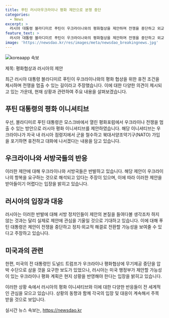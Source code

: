 ```yaml
---
title: 푸틴 러시아우크라이나 평화 제안으로 분쟁 중단
categories:
  - News
excerpt: >
  러시아 대통령 블라디미르 푸틴이 우크라이나와의 평화협상을 제안하며 전쟁을 중단하고 외교적 해결로 나아갈 가능성을 강조했다. 푸틴은 우크라이나가 러시아 점령지 철수와 NATO 가입 포기를 조건으로 한 휴전을 제안했고, 이에 대한 강한 반발과 함께 미국 전 대통령 트럼프가 우크라이나에 거부시 무기제공 중단을 검토하고 있는 보도 또한 논의되고 있다.러시아는 미국의 평화 계획을 기대하며, 푸틴 대통령은 협상에 열려있다고 밝혔다.
feature_text: >
  러시아 대통령 블라디미르 푸틴이 우크라이나와의 평화협상을 제안하며 전쟁을 중단하고 외교적 해결로 나아갈 가능성을 강조했다. 푸틴은 우크라이나가 러시아 점령지 철수와 NATO 가입 포기를 조건으로 한 휴전을 제안했고, 이에 대한 강한 반발과 함께 미국 전 대통령 트럼프가 우크라이나에 거부시 무기제공 중단을 검토하고 있는 보도 또한 논의되고 있다.러시아는 미국의 평화 계획을 기대하며, 푸틴 대통령은 협상에 열려있다고 밝혔다.
image: 'https://newsdao.kr/res/images/meta/newsdao_breakingnews.jpg'
---
```


<p><img src="https://newsdao.kr/res/images/meta/newsdao_breakingnews.jpg" alt="koreaapp 속보" /></p>

<p>제목: 평화협상과 러시아의 제안</p>

<p data-ke-size="size16">최근 러시아 대통령 블라디미르 푸틴이 우크라이나와의 평화 협상을 위한 휴전 조건을 제시하며 전쟁을 멈출 수 있는 길이라고 주장했습니다. 이에 대한 다양한 의견이 제시되고 있는 가운데, 현재 상황과 관련하여 주요 내용을 살펴보겠습니다.</p>

<h2 data-ke-size="size26">푸틴 대통령의 평화 이니셔티브</h2>

<p>우선, 블라디미르 푸틴 대통령은 모스크바에서 열린 평화포럼에서 우크라이나 전쟁을 멈출 수 있는 방안으로 러시아 평화 이니셔티브를 제안하였습니다. 해당 이니셔티브는 우크라이나가 자국 내 러시아 점령지에서 군을 철수하고 북대서양조약기구(NATO) 가입을 포기하면 휴전하고 대화에 나서겠다는 내용을 담고 있습니다.</p>

<h2 data-ke-size="size26">우크라이나와 서방국들의 반응</h2>

<p>이러한 제안에 대해 우크라이나와 서방국들은 반발하고 있습니다. 해당 제안이 우크라이나의 항복을 요구하는 것으로 해석되고 있다는 주장이 있으며, 이에 따라 이러한 제안을 받아들이기 어렵다는 입장을 밝히고 있습니다.</p>

<h2 data-ke-size="size26">러시아의 입장과 대응</h2>

<p>러시아는 이러한 반발에 대해 서방 정치인들이 제안의 본질을 들여다볼 생각조차 하지 않는 것과는 달리 실제로 제안에 관심을 기울일 것으로 기대하고 있습니다. 이에 대해 푸틴 대통령은 제안이 전쟁을 중단하고 정치·외교적 해결로 전환할 가능성을 보여줄 수 있다고 주장하고 있습니다.</p>

<h2 data-ke-size="size26">미국과의 관련</h2>

<p>한편, 미국의 전 대통령인 도널드 트럼프가 우크라이나 평화협상에 무기제공 중단을 압박 수단으로 삼을 것을 요구한 보도가 있었으나, 러시아는 미국 행정부가 제안할 가능성이 있는 우크라이나 평화 계획은 현지 상황을 반영해야 한다는 입장을 밝히고 있습니다.</p>

<p>이러한 상황 속에서 러시아의 평화 이니셔티브와 이에 대한 다양한 반응들이 전 세계적인 관심을 모으고 있습니다. 상황의 동향과 함께 각국의 입장 및 대응이 계속해서 주목 받을 것으로 보입니다.</p>
실시간 뉴스 속보는, <a href="https://newsdao.kr" rel="dofollow">https://newsdao.kr</a>



